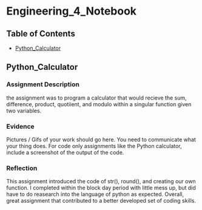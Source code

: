 # Engineering_4_Notebook

## Table of Contents
* [Python_Calculator](#Python_Calculator)

## Python_Calculator

### Assignment Description
the assignment was to program a calculator that would recieve the sum, difference, product, quotiient, and modulo within a singular function given two variables.

### Evidence 

Pictures / Gifs of your work should go here.  You need to communicate what your thing does. For code only assignments like the Python calculator, include a screenshot of the output of the code.


### Reflection
This assignment introduced the code of str(), round(), and creating our own function. I completed within the block day period with little mess up, but did have to do reasearch into the language of python as expected. Overall, great assignment that contributed to a better developed set of coding skills.

